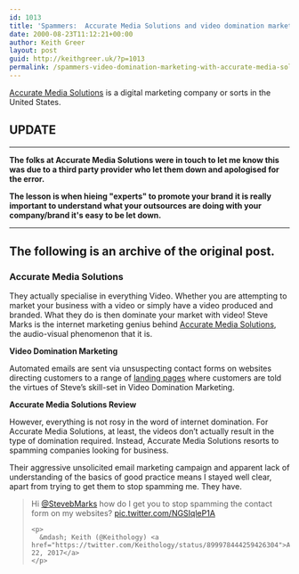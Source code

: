 ```yaml
---
id: 1013
title: 'Spammers:  Accurate Media Solutions and video domination marketing'
date: 2000-08-23T11:12:21+00:00
author: Keith Greer
layout: post
guid: http://keithgreer.uk/?p=1013
permalink: /spammers-video-domination-marketing-with-accurate-media-solutions-steve-marks
---
```

<a href="http://accuratemediasolutions.com" rel="nofollow">Accurate Media Solutions</a> is a digital marketing company or sorts in the United States.

## UPDATE

____

**The folks at Accurate Media Solutions were in touch to let me know this was due to a third party provider who let them down and apologised for the error.** 

**The lesson is when hieing "experts" to promote your brand it is really important to understand what your outsources are doing with your company/brand it's easy to be let down.** 

____



## The following is an archive of the original post. 

### **Accurate Media Solutions**

They actually specialise in everything Video. Whether you are attempting to market your business with a video or simply have a video produced and branded. What they do is then dominate your market with video! Steve Marks is the internet marketing genius behind <a href="http://accuratemediasolutions.com" rel="nofollow">Accurate Media Solutions</a>, the audio-visual phenomenon that it is.

**Video Domination Marketing**

Automated emails are sent via unsuspecting contact forms on websites directing customers to a range of <a href="http://bit.ly/Video-Domination-Marketing" rel="nofollow">landing pages</a> where customers are told the virtues of Steve&#8217;s skill-set in Video Domination Marketing.

**Accurate Media Solutions Review**

However, everything is not rosy in the word of internet domination. For Accurate Media Solutions, at least, the videos don&#8217;t actually result in the type of domination required. </span>Instead, Accurate Media Solutions resorts to spamming companies looking for business.

Their aggressive unsolicited email marketing campaign and apparent lack of understanding of the basics of good practice means I stayed well clear, apart from trying to get them to stop spamming me. They have.

  <blockquote class="twitter-tweet" data-width="550">
    <p lang="en" dir="ltr">
      Hi <a href="https://twitter.com/StevebMarks">@StevebMarks</a> how do I get you to stop spamming the contact form on my websites? <a href="https://t.co/NGSIqleP1A">pic.twitter.com/NGSIqleP1A</a>
    </p>

    <p>
      &mdash; Keith (@Keithology) <a href="https://twitter.com/Keithology/status/899978444259426304">August 22, 2017</a>
    </p>
  </blockquote>

  <p>
  </p>
